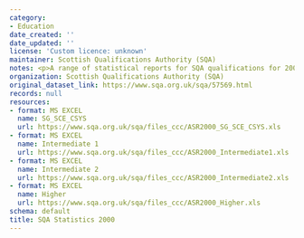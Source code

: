 ```yaml
---
category:
- Education
date_created: ''
date_updated: ''
license: 'Custom licence: unknown'
maintainer: Scottish Qualifications Authority (SQA)
notes: <p>A range of statistical reports for SQA qualifications for 2000.</p>
organization: Scottish Qualifications Authority (SQA)
original_dataset_link: https://www.sqa.org.uk/sqa/57569.html
records: null
resources:
- format: MS EXCEL
  name: SG_SCE_CSYS
  url: https://www.sqa.org.uk/sqa/files_ccc/ASR2000_SG_SCE_CSYS.xls
- format: MS EXCEL
  name: Intermediate 1
  url: https://www.sqa.org.uk/sqa/files_ccc/ASR2000_Intermediate1.xls
- format: MS EXCEL
  name: Intermediate 2
  url: https://www.sqa.org.uk/sqa/files_ccc/ASR2000_Intermediate2.xls
- format: MS EXCEL
  name: Higher
  url: https://www.sqa.org.uk/sqa/files_ccc/ASR2000_Higher.xls
schema: default
title: SQA Statistics 2000
---
```


